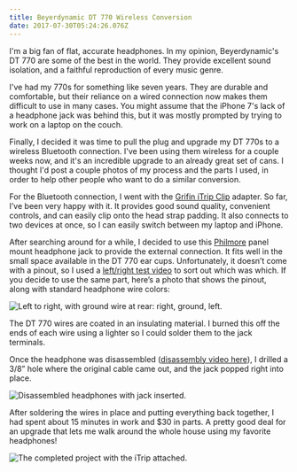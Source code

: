 ```yaml
---
title: Beyerdynamic DT 770 Wireless Conversion
date: 2017-07-30T05:24:26.076Z
---
```

I'm a big fan of flat, accurate headphones. In my opinion, Beyerdynamic's DT 770 are some of the best in the world. They provide excellent sound isolation, and a faithful reproduction of every music genre.

I've had my 770s for something like seven years. They are durable and comfortable, but their reliance on a wired connection now makes them difficult to use in many cases. You might assume that the iPhone 7's lack of a headphone jack was behind this, but it was mostly prompted by trying to work on a laptop on the couch.

Finally, I decided it was time to pull the plug and upgrade my DT 770s to a wireless Bluetooth connection. I've been using them wireless for a couple weeks now, and it's an incredible upgrade to an already great set of cans. I thought I'd post a couple photos of my process and the parts I used, in order to help other people who want to do a similar conversion.

For the Bluetooth connection, I went with the [Grifin iTrip Clip](https://www.amazon.com/Griffin-Bluetooth-Headphone-Adapter-Controls/dp/B01HRYAP1K/ref=cm_cr_arp_d_product_top?ie=UTF8) adapter. So far, I’ve been very happy with it. It provides good sound quality, convenient controls, and can easily clip onto the head strap padding. It also connects to two devices at once, so I can easily switch between my laptop and iPhone.

After searching around for a while, I decided to use this [Philmore](https://www.amazon.com/gp/product/B00LXOIVKI/ref=oh_aui_detailpage_o00_s00?ie=UTF8&psc=1) panel mount headphone jack to provide the external connection. It fits well in the small space available in the DT 770 ear cups.  Unfortunately, it doesn’t come with a pinout, so I used a [left/right test video](https://www.youtube.com/watch?v=hTvJoYnpeRQ) to sort out which was which. If you decide to use the same part, here’s a photo that shows the pinout, along with standard headphone wire colors:

![Left to right, with ground wire at rear: right, ground, left.](/img/IMG_2685.jpg)

The DT 770 wires are coated in an insulating material. I burned this off the ends of each wire using a lighter so I could solder them to the jack terminals.

Once the headphone was disassembled ([disassembly video here](https://www.youtube.com/watch?v=MBEew8Sa-i8)), I drilled a 3/8” hole where the original cable came out, and the jack popped right into place.

![Disassembled headphones with jack inserted.](/img/IMG_2684.jpg)

After soldering the wires in place and putting everything back together, I had spent about 15 minutes in work and $30 in parts. A pretty good deal for an upgrade that lets me walk around the whole house using my favorite headphones!

![The completed project with the iTrip attached.](/img/IMG_2689.jpg)
